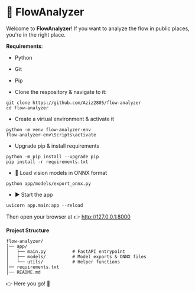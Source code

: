 # 🚀 FlowAnalyzer 

Welcome to **FlowAnalyzer**!
If you want to analyze the flow in public places, you're in the right place.

**Requirements**:
- Python
- Git
- Pip

- Clone the respository & navigate to it:
```
git clone https://github.com/Aziz2805/flow-analyzer
cd flow-analyzer
```
- Create a virtual environment & activate it
```
python -m venv flow-analyzer-env
flow-analyzer-env\Scripts\activate 
```
- Upgrade pip & install requirements
```
python -m pip install --upgrade pip
pip install -r requirements.txt
```
- 🧠 Load vision models in ONNX format
```
python app/models/export_onnx.py
```
- ▶️ Start the app
```
uvicorn app.main:app --reload
```

Then open your browser at 👉 http://127.0.0.1:8000


**Project Structure**
```
flow-analyzer/
│── app/
│   ├── main.py          # FastAPI entrypoint
│   ├── models/          # Model exports & ONNX files
│   └── utils/           # Helper functions
│── requirements.txt
│── README.md
```
👉 Here you go! 🎉
